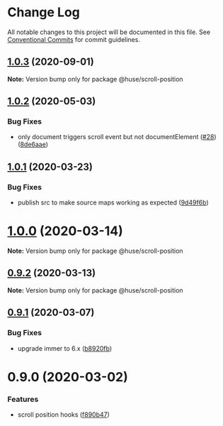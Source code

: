 # Change Log

All notable changes to this project will be documented in this file.
See [Conventional Commits](https://conventionalcommits.org) for commit guidelines.

## [1.0.3](https://github.com/ecomfe/react-hooks/compare/@huse/scroll-position@1.0.2...@huse/scroll-position@1.0.3) (2020-09-01)

**Note:** Version bump only for package @huse/scroll-position





## [1.0.2](https://github.com/ecomfe/react-hooks/compare/@huse/scroll-position@1.0.1...@huse/scroll-position@1.0.2) (2020-05-03)


### Bug Fixes

* only document triggers scroll event but not documentElement ([#28](https://github.com/ecomfe/react-hooks/issues/28)) ([8de6aae](https://github.com/ecomfe/react-hooks/commit/8de6aae3b0f1c5c02a86127b2a5a068cedab7b68))





## [1.0.1](https://github.com/ecomfe/react-hooks/compare/@huse/scroll-position@0.9.1...@huse/scroll-position@1.0.1) (2020-03-23)


### Bug Fixes

* publish src to make source maps working as expected ([9d49f6b](https://github.com/ecomfe/react-hooks/commit/9d49f6b294a445c302f05da958c6e427e7eae669))





# [1.0.0](https://github.com/ecomfe/react-hooks/compare/@huse/scroll-position@0.9.1...@huse/scroll-position@1.0.0) (2020-03-14)

**Note:** Version bump only for package @huse/scroll-position





## [0.9.2](https://github.com/ecomfe/react-hooks/compare/@huse/scroll-position@0.9.1...@huse/scroll-position@0.9.2) (2020-03-13)

**Note:** Version bump only for package @huse/scroll-position





## [0.9.1](https://github.com/ecomfe/react-hooks/compare/@huse/scroll-position@0.9.0...@huse/scroll-position@0.9.1) (2020-03-07)


### Bug Fixes

* upgrade immer to 6.x ([b8920fb](https://github.com/ecomfe/react-hooks/commit/b8920fb67a14bd111b543efdcd58b67b8277ba46))





# 0.9.0 (2020-03-02)


### Features

* scroll position hooks ([f890b47](https://github.com/ecomfe/react-hooks/commit/f890b471f25bd1cf10392492ce495419c9667ab1))
